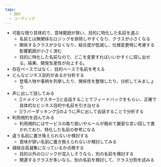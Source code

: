 ```yaml
---
tags:
  - 設計
  - コーディング
---
```

- 可能な限り具体的で、意味範囲が狭い、目的に特化した名前を選ぶ
	- 名前とは無関係なロジックを排除しやすくなり、クラスが小さくなる
	- 関係するクラスが少なくなり、結合度が低減し、仕様変更時に考慮する影響範囲が小さく済む
	- 目的に特化した名前なので、どこを変更すればいいかすぐに探し出せる。結果、開発生産性が向上する。
- 存在ベースではなく、目的ベースで名前を考える
- どんなビジネス目的があるか分析する
	- 登場人物や事柄を列挙したり、関係性を整理したり、分析してみましょう
- 声に出して話してみる
	- [[ドメインマスター]]と会話することでフィードバックをもらい、正確で具体的なビジネス目的や名前を引き出せる
	- [[ラバーダッキング]]のように声に出して会話することで分析する
- 利用規約を読んでみる
	- 利用規約にはサービスの取り扱いやルールが極めて厳密な言い回しで書かれており、特化した名前の参考になる
- 違う名前に置き換えられないか検討する
	- 意味が狭い名前に置き換えられないか検討してみる
- 疎結合高凝集になっているか点検する
	- 目的以外のロジックが混入しそうなら、別の名前を検討する
	- 関連するクラスが多いなら、別の名前を検討して、クラス分割を試みる
